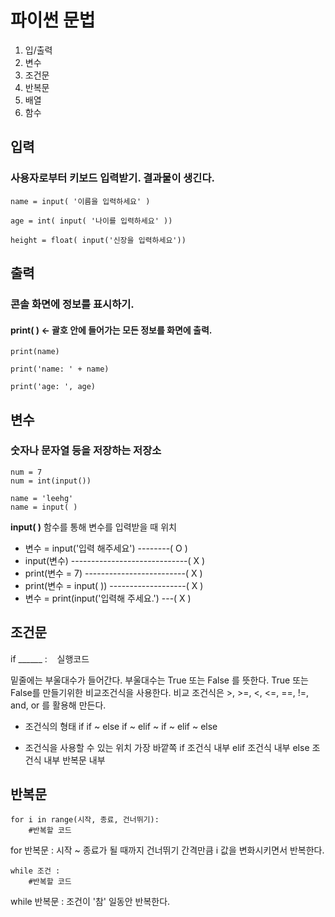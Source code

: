 # 파이썬 문법

1. 입/출력
2. 변수
3. 조건문
4. 반복문
5. 배열
6. 함수

## 입력
### 사용자로부터 키보드 입력받기. 결과물이 생긴다.

    name = input( '이름을 입력하세요' )

    age = int( input( '나이를 입력하세요' ))

    height = float( input('신장을 입력하세요'))


## 출력
### 콘솔 화면에 정보를 표시하기. 
#### print( ) <- 괄호 안에 들어가는 모든 정보를 화면에 출력.

    print(name)

    print('name: ' + name)

    print('age: ', age)

## 변수
### 숫자나 문자열 등을 저장하는 저장소

    num = 7
    num = int(input())

    name = 'leehg'
    name = input( )

**input( )** 함수를 통해 변수를 입력받을 때 위치
* 변수 = input('입력 해주세요')  --------( O )
* input(변수) -----------------------------( X )
* print(변수 = 7)	-------------------------( X )
* print(변수 = input( )) -------------------( X )
* 변수 = print(input('입력해 주세요.') ---( X )

## 조건문
if  ______  :
&nbsp;&nbsp;    실행코드

밑줄에는 부울대수가 들어간다.
부울대수는 True 또는 False 를 뜻한다.
True 또는 False를 만들기위한 비교조건식을 사용한다.
비교 조건식은 >, >=, <, <=, ==, !=, and, or 를 활용해 만든다.

- 조건식의 형태
if
if ~ else
if ~ elif ~
if ~ elif ~ else

- 조건식을 사용할 수 있는 위치
가장 바깥쪽
if 조건식 내부
elif 조건식 내부
else 조건식 내부
반복문 내부

## 반복문

    for i in range(시작, 종료, 건너뛰기):
        #반복할 코드
for 반복문 : 시작 ~ 종료가 될 때까지 건너뛰기 간격만큼 i 값을 변화시키면서 반복한다.
    
    while 조건 :
        #반복할 코드
while 반복문 : 조건이 '참' 일동안 반복한다.
<!--stackedit_data:
eyJoaXN0b3J5IjpbLTQ0ODk5MjY5OSw5NzA3MzIzNDVdfQ==
-->